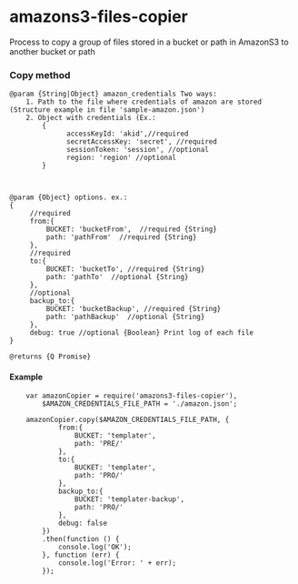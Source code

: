 amazons3-files-copier
=====================

Process to copy a group of files stored in a bucket or path in AmazonS3 to another bucket or path


### Copy method



	@param {String|Object} amazon_credentials Two ways:
		1. Path to the file where credentials of amazon are stored (Structure example in file 'sample-amazon.json') 
		2. Object with credentials (Ex.:
			{
				  accessKeyId: 'akid',//required
				  secretAccessKey: 'secret', //required
				  sessionToken: 'session', //optional
				  region: 'region' //optional
			}
	
	
	
	@param {Object} options. ex.:
	{
		 //required
		 from:{
			 BUCKET: 'bucketFrom',  //required {String}
			 path: 'pathFrom'  //required {String}
		 },
		 //required
		 to:{
			 BUCKET: 'bucketTo', //required {String}
			 path: 'pathTo'  //optional {String}
		 },
		 //optional
		 backup_to:{
			 BUCKET: 'bucketBackup', //required {String}
			 path: 'pathBackup'  //optional {String}
		 },
		 debug: true //optional {Boolean} Print log of each file
	}
	
	@returns {Q Promise} 

#### Example 

		var amazonCopier = require('amazons3-files-copier'),
			$AMAZON_CREDENTIALS_FILE_PATH = './amazon.json';

		amazonCopier.copy($AMAZON_CREDENTIALS_FILE_PATH, {
		        from:{
		            BUCKET: 'templater',
		            path: 'PRE/'
		        },
		        to:{
		            BUCKET: 'templater',
		            path: 'PRO/'
		        },
		        backup_to:{
		            BUCKET: 'templater-backup',
		            path: 'PRO/'
		        },
		        debug: false
		    })
	        .then(function () {
	            console.log('OK');
	        }, function (err) {
	            console.log('Error: ' + err);
	        });





